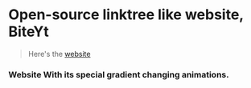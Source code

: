 # Open-source linktree like website, BiteYt

> Here's the [website](https://biteytmods.github.io/Biteytlinks/)

### Website With its special gradient changing animations.
